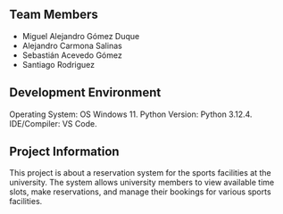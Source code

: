 ## Team Members
* Miguel Alejandro Gómez Duque
* Alejandro Carmona Salinas
* Sebastián Acevedo Gómez
* Santiago Rodriguez 

## Development Environment
Operating System: OS Windows 11. 
Python Version: Python 3.12.4.
IDE/Compiler:  VS Code. 

## Project Information
This project is about a reservation system for the sports facilities at 
the university. The system allows university members to view available time 
slots, make reservations, and manage their bookings for various sports facilities.